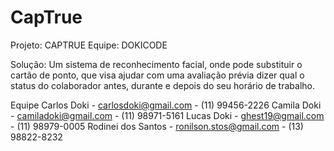# CapTrue
Projeto: CAPTRUE 
Equipe: DOKICODE 

Solução: Um sistema de reconhecimento facial, onde pode substituir o cartão de ponto, que visa ajudar com uma avaliação prévia dizer qual o status do colaborador antes, durante e depois do seu horário de trabalho.

Equipe 
Carlos Doki - carlosdoki@gmail.com - (11) 99456-2226 
Camila Doki - camiladoki@gmail.com - (11) 98971-5161 
Lucas Doki - ghest19@gmail.com - (11) 98979-0005 
Rodinei dos Santos - ronilson.stos@gmail.com - (13) 98822-8232


